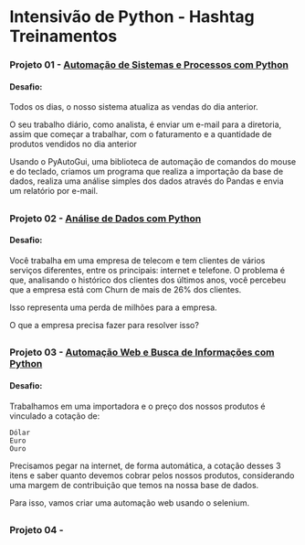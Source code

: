 # Intensivão de Python - Hashtag Treinamentos

### Projeto 01 - [Automação de Sistemas e Processos com Python](https://github.com/marcoshsq/Intensivo_de_Python/tree/main/01.%20Automa%C3%A7%C3%A3o%20de%20Sistemas%20e%20Processos%20com%20Python)

#### Desafio:

Todos os dias, o nosso sistema atualiza as vendas do dia anterior. 

O seu trabalho diário, como analista, é enviar um e-mail para a diretoria, assim que começar a trabalhar, com o faturamento e a quantidade de produtos vendidos no dia anterior

Usando o PyAutoGui, uma biblioteca de automação de comandos do mouse e do teclado, criamos um programa que realiza a importação da base de dados, realiza uma análise simples dos dados através do Pandas e envia um relatório por e-mail.

##

### Projeto 02 - [Análise de Dados com Python](https://github.com/marcoshsq/Intensivo_de_Python/tree/main/02.%20An%C3%A1lise%20de%20Dados%20com%20Python)

#### Desafio: 

Você trabalha em uma empresa de telecom e tem clientes de vários serviços diferentes, entre os principais: internet e telefone.
O problema é que, analisando o histórico dos clientes dos últimos anos, você percebeu que a empresa está com Churn de mais de 26% dos clientes.

Isso representa uma perda de milhões para a empresa.

O que a empresa precisa fazer para resolver isso?

##

### Projeto 03 - [Automação Web e Busca de Informações com Python](https://github.com/marcoshsq/Intensivo_de_Python/tree/main/03.%20Automa%C3%A7%C3%A3o%20Web%20e%20Busca%20de%20Informa%C3%A7%C3%B5es%20com%20Python)

#### Desafio:

Trabalhamos em uma importadora e o preço dos nossos produtos é vinculado a cotação de:

    Dólar
    Euro
    Ouro

Precisamos pegar na internet, de forma automática, a cotação desses 3 itens e saber quanto devemos cobrar pelos nossos produtos, considerando uma margem de contribuição que temos na nossa base de dados.

Para isso, vamos criar uma automação web usando o selenium. 

##

### Projeto 04 - []()
